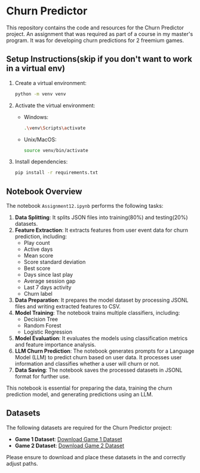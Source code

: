 # Churn Predictor

This repository contains the code and resources for the Churn Predictor project. An assignment that was required as part of a course in my master's program.
It was for developing churn predictions for 2 freemium games.

## Setup Instructions(skip if you don't want to work in a virtual env)

1. Create a virtual environment:
   ```bash
   python -m venv venv
   ```

2. Activate the virtual environment:
   - Windows:
     ```bash
     .\venv\Scripts\activate
     ```
   - Unix/MacOS:
     ```bash
     source venv/bin/activate
     ```

3. Install dependencies:
   ```bash
   pip install -r requirements.txt
   ```


## Notebook Overview

The notebook `Assignment12.ipynb` performs the following tasks:

1. **Data Splitting**: It splits JSON files into training(80%) and testing(20%) datasets.
2. **Feature Extraction**: It extracts features from user event data for churn prediction, including:
   - Play count
   - Active days
   - Mean score
   - Score standard deviation
   - Best score
   - Days since last play
   - Average session gap
   - Last 7 days activity
   - Churn label
3. **Data Preparation**: It prepares the model dataset by processing JSONL files and writing extracted features to CSV.
4. **Model Training**: The notebook trains multiple classifiers, including:
   - Decision Tree
   - Random Forest
   - Logistic Regression
5. **Model Evaluation**: It evaluates the models using classification metrics and feature importance analysis.
6. **LLM Churn Prediction**: The notebook generates prompts for a Language Model (LLM) to predict churn based on user data. It processes user information and classifies whether a user will churn or not.
7. **Data Saving**: The notebook saves the processed datasets in JSONL format for further use.

This notebook is essential for preparing the data, training the churn prediction model, and generating predictions using an LLM.

## Datasets

The following datasets are required for the Churn Predictor project:

- **Game 1 Dataset**: [Download Game 1 Dataset](https://tinyurl.com/pchurndatasets)
- **Game 2 Dataset**: [Download Game 2 Dataset](https://tinyurl.com/pchurndatasets)

Please ensure to download and place these datasets in the and correctly adjust paths. 
